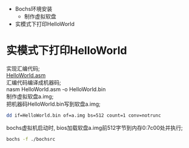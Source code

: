- Bochs环境安装
    - 制作虚拟软盘
- 实模式下打印HelloWorld

# 实模式下打印HelloWorld
实现汇编代码;    
[HelloWorld.asm](/chapter1/HelloWorld.asm)  
汇编代码编译成机器码;      
nasm HelloWorld.asm -o HelloWorld.bin  
制作虚拟软盘a.img;    
把机器码HelloWorld.bin写到软盘a.img;  

```bash
dd if=HelloWorld.bin of=a.img bs=512 count=1 conv=notrunc
```
bochs虚拟机启动时, bios加载软盘a.img前512字节到内存0:7c00处并执行;  

```bash
bochs -f ./bochsrc
```
